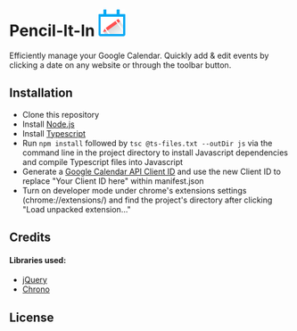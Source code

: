 # Pencil-It-In ![Pencil-It-In](https://raw.githubusercontent.com/jungj5/Save-the-Date/master/icons/icon48.png)

Efficiently manage your Google Calendar. Quickly add & edit events by clicking a date on any website or through the toolbar button.

## Installation
- Clone this repository
- Install [Node.js](nodejs.org)
- Install [Typescript](typescriptlang.org)
- Run `npm install` followed by `tsc @ts-files.txt --outDir js` via the command line in the project directory to install Javascript dependencies and compile Typescript files into Javascript
- Generate a [Google Calendar API Client ID](console.developers.google.com/apis/credentials) and use the new Client ID to replace "Your Client ID here" within manifest.json
- Turn on developer mode under chrome's extensions settings (chrome://extensions/) and find the project's directory after clicking "Load unpacked extension..."

## Credits
#### Libraries used:
- [jQuery](http://jquery.com/)
- [Chrono](https://github.com/wanasit/chrono)

## License
